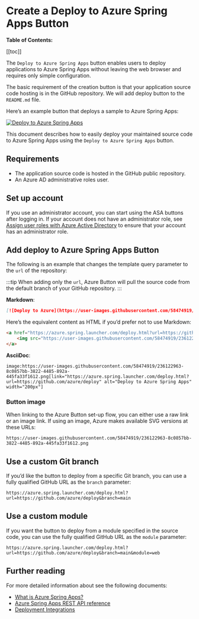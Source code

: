 # Create a Deploy to Azure Spring Apps Button

__Table of Contents:__

[[toc]]

The `Deploy to Azure Spring Apps` button enables users to deploy applications to Azure Spring Apps without leaving the web browser and requires only simple configuration.

The basic requirement of the creation button is that your application source code hosting is in the GitHub repository. We will add deploy button to the `README.md` file.

Here’s an example button that deploys a sample to Azure Spring Apps:

[![Deploy to Azure Spring Apps](https://user-images.githubusercontent.com/58474919/236122963-8c0857bb-3822-4485-892a-445fa33f1612.png)]()

This document describes how to easily deploy your maintained source code to Azure Spring Apps using the `Deploy to Azure Spring Apps` button.

## Requirements

- The application source code is hosted in the GitHub public repository.
- An Azure AD administrative roles user.

## Set up account

If you use an administrator account, you can start using the ASA buttons after logging in. If your account does not have an administrator role, see [Assign user roles with Azure Active Directory](https://learn.microsoft.com/azure/active-directory/fundamentals/active-directory-users-assign-role-azure-portal) to ensure that your account has an administrator role.

## Add deploy to Azure Spring Apps Button

The following is an example that changes the template query parameter to the `url` of the repository:

:::tip
When adding only the `url`, Azure Button will pull the source code from the default branch of your GitHub repository.
:::

**Markdown**:

```markdown
[![Deploy to Azure](https://user-images.githubusercontent.com/58474919/236122963-8c0857bb-3822-4485-892a-445fa33f1612.png)](https://azure.spring.launcher.com/deploy.html?url=https://github.com/azure/deploy)
```

Here’s the equivalent content as HTML if you’d prefer not to use Markdown:

```html
<a href="https://azure.spring.launcher.com/deploy.html?url=https://github.com/azure/deploy">
    <img src="https://user-images.githubusercontent.com/58474919/236122963-8c0857bb-3822-4485-892a-445fa33f1612.png" alt="Deploy to Azure Spring Apps">
</a>
```

**AsciiDoc**:
    
```asciidoc
image:https://user-images.githubusercontent.com/58474919/236122963-8c0857bb-3822-4485-892a-445fa33f1612.png[link="https://azure.spring.launcher.com/deploy.html?url=https://github.com/azure/deploy" alt="Deploy to Azure Spring Apps" width="200px"]
```

### Button image

When linking to the Azure Button set-up flow, you can either use a raw link or an image link. If using an image, Azure makes available SVG versions at these URLs:

```url
https://user-images.githubusercontent.com/58474919/236122963-8c0857bb-3822-4485-892a-445fa33f1612.png
```

## Use a custom Git branch

If you’d like the button to deploy from a specific Git branch, you can use a fully qualified GitHub URL as the `branch` parameter:

```url
https://azure.spring.launcher.com/deploy.html?url=https://github.com/azure/deploy&branch=main
```

## Use a custom module

If you want the button to deploy from a module specified in the source code, you can use the fully qualified GitHub URL as the `module` parameter:

```url
https://azure.spring.launcher.com/deploy.html?url=https://github.com/azure/deploy&branch=main&module=web
```

## Further reading

For more detailed information about see the following documents:

- [What is Azure Spring Apps?](https://learn.microsoft.com/azure/spring-apps/overview)
- [Azure Spring Apps REST API reference](https://learn.microsoft.com/rest/api/azurespringcloud/)
- [Deployment Integrations](https://azure.microsoft.com/solutions/integration-services)
